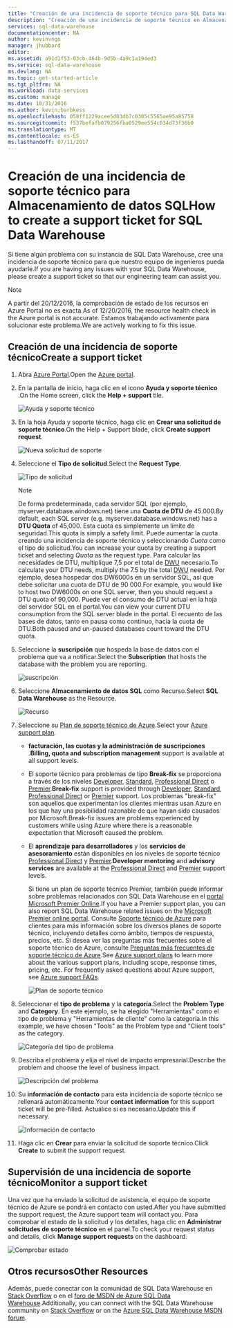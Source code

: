 ```yaml
---
title: "Creación de una incidencia de soporte técnico para SQL Data Warehouse | Microsoft Docs"
description: "Creación de una incidencia de soporte técnico en Almacenamiento de datos SQL de Azure."
services: sql-data-warehouse
documentationcenter: NA
author: kevinvngo
manager: jhubbard
editor: 
ms.assetid: a91d1f53-03cb-464b-9d5b-4a9c1a194ed3
ms.service: sql-data-warehouse
ms.devlang: NA
ms.topic: get-started-article
ms.tgt_pltfrm: NA
ms.workload: data-services
ms.custom: manage
ms.date: 10/31/2016
ms.author: kevin;barbkess
ms.openlocfilehash: 058ff1229acee5d03db7c0305c5565ae95a85758
ms.sourcegitcommit: f537befafb079256fba0529ee554c034d73f36b0
ms.translationtype: MT
ms.contentlocale: es-ES
ms.lasthandoff: 07/11/2017
---
```

# <a name="how-to-create-a-support-ticket-for-sql-data-warehouse"></a><span data-ttu-id="e865d-103">Creación de una incidencia de soporte técnico para Almacenamiento de datos SQL</span><span class="sxs-lookup"><span data-stu-id="e865d-103">How to create a support ticket for SQL Data Warehouse</span></span>
<span data-ttu-id="e865d-104">Si tiene algún problema con su instancia de SQL Data Warehouse, cree una incidencia de soporte técnico para que nuestro equipo de ingenieros pueda ayudarle.</span><span class="sxs-lookup"><span data-stu-id="e865d-104">If you are having any issues with your SQL Data Warehouse, please create a support ticket so that our engineering team can assist you.</span></span>

> [!NOTE] 
> <span data-ttu-id="e865d-105">A partir del 20/12/2016, la comprobación de estado de los recursos en Azure Portal no es exacta.</span><span class="sxs-lookup"><span data-stu-id="e865d-105">As of 12/20/2016, the resource health check in the Azure portal is not accurate.</span></span> <span data-ttu-id="e865d-106">Estamos trabajando activamente para solucionar este problema.</span><span class="sxs-lookup"><span data-stu-id="e865d-106">We are actively working to fix this issue.</span></span> 


## <a name="create-a-support-ticket"></a><span data-ttu-id="e865d-107">Creación de una incidencia de soporte técnico</span><span class="sxs-lookup"><span data-stu-id="e865d-107">Create a support ticket</span></span>
1. <span data-ttu-id="e865d-108">Abra [Azure Portal][Azure portal].</span><span class="sxs-lookup"><span data-stu-id="e865d-108">Open the [Azure portal][Azure portal].</span></span>
2. <span data-ttu-id="e865d-109">En la pantalla de inicio, haga clic en el icono **Ayuda y soporte técnico** .</span><span class="sxs-lookup"><span data-stu-id="e865d-109">On the Home screen, click the **Help + support** tile.</span></span>
   
    ![Ayuda y soporte técnico](./media/sql-data-warehouse-get-started-create-support-ticket/help-support.png)
3. <span data-ttu-id="e865d-111">En la hoja Ayuda y soporte técnico, haga clic en **Crear una solicitud de soporte técnico**.</span><span class="sxs-lookup"><span data-stu-id="e865d-111">On the Help + Support blade, click **Create support request**.</span></span>
   
    ![Nueva solicitud de soporte](./media/sql-data-warehouse-get-started-create-support-ticket/create-support-request.png)
   
    <a name="request-quota-change"></a> 
4. <span data-ttu-id="e865d-113">Seleccione el **Tipo de solicitud**.</span><span class="sxs-lookup"><span data-stu-id="e865d-113">Select the **Request Type**.</span></span>
   
    ![Tipo de solicitud](./media/sql-data-warehouse-get-started-create-support-ticket/request-type.png)
   
   > [!NOTE]
   > <span data-ttu-id="e865d-115">De forma predeterminada, cada servidor SQL (por ejemplo, myserver.database.windows.net) tiene una **Cuota de DTU** de 45.000.</span><span class="sxs-lookup"><span data-stu-id="e865d-115">By default, each SQL server (e.g. myserver.database.windows.net) has a **DTU Quota** of 45,000.</span></span> <span data-ttu-id="e865d-116">Esta cuota es simplemente un límite de seguridad.</span><span class="sxs-lookup"><span data-stu-id="e865d-116">This quota is simply a safety limit.</span></span> <span data-ttu-id="e865d-117">Puede aumentar la cuota creando una incidencia de soporte técnico y seleccionando *Cuota* como el tipo de solicitud.</span><span class="sxs-lookup"><span data-stu-id="e865d-117">You can increase your quota by creating a support ticket and selecting *Quota* as the request type.</span></span> <span data-ttu-id="e865d-118">Para calcular las necesidades de DTU, multiplique 7,5 por el total de [DWU][DWU] necesario.</span><span class="sxs-lookup"><span data-stu-id="e865d-118">To calculate your DTU needs, multiply the 7.5 by the total [DWU][DWU] needed.</span></span> <span data-ttu-id="e865d-119">Por ejemplo, desea hospedar dos DW6000s en un servidor SQL, así que debe solicitar una cuota de DTU de 90 000.</span><span class="sxs-lookup"><span data-stu-id="e865d-119">For example, you would like to host two DW6000s on one SQL server, then you should request a DTU quota of 90,000.</span></span>  <span data-ttu-id="e865d-120">Puede ver el consumo de DTU actual en la hoja del servidor SQL en el portal.</span><span class="sxs-lookup"><span data-stu-id="e865d-120">You can view your current DTU consumption from the SQL server blade in the portal.</span></span> <span data-ttu-id="e865d-121">El recuento de las bases de datos, tanto en pausa como continuo, hacia la cuota de DTU.</span><span class="sxs-lookup"><span data-stu-id="e865d-121">Both paused and un-paused databases count toward the DTU quota.</span></span> 
   > 
   > 
5. <span data-ttu-id="e865d-122">Seleccione la **suscripción** que hospeda la base de datos con el problema que va a notificar.</span><span class="sxs-lookup"><span data-stu-id="e865d-122">Select the **Subscription** that hosts the database with the problem you are reporting.</span></span>
   
    ![suscripción](./media/sql-data-warehouse-get-started-create-support-ticket/subscription.png)
6. <span data-ttu-id="e865d-124">Seleccione **Almacenamiento de datos SQL** como Recurso.</span><span class="sxs-lookup"><span data-stu-id="e865d-124">Select **SQL Data Warehouse** as the Resource.</span></span>
   
    ![Recurso](./media/sql-data-warehouse-get-started-create-support-ticket/resource.png)
7. <span data-ttu-id="e865d-126">Seleccione su [Plan de soporte técnico de Azure][Azure support plan].</span><span class="sxs-lookup"><span data-stu-id="e865d-126">Select your [Azure support plan][Azure support plan].</span></span>
   
   * <span data-ttu-id="e865d-127">**facturación, las cuotas y la administración de suscripciones** .</span><span class="sxs-lookup"><span data-stu-id="e865d-127">**Billing, quota and subscription management** support is available at all support levels.</span></span>
   * <span data-ttu-id="e865d-128">El soporte técnico para problemas de tipo **Break-fix** se proporciona a través de los niveles [Developer][Developer], [Standard][Standard], [Professional Direct][Professional Direct] o [Premier][Premier].</span><span class="sxs-lookup"><span data-stu-id="e865d-128">**Break-fix** support is provided through [Developer][Developer], [Standard][Standard], [Professional Direct][Professional Direct] or [Premier][Premier] support.</span></span> <span data-ttu-id="e865d-129">Los problemas "break-fix" son aquellos que experimentan los clientes mientras usan Azure en los que hay una posibilidad razonable de que hayan sido causados por Microsoft.</span><span class="sxs-lookup"><span data-stu-id="e865d-129">Break-fix issues are problems experienced by customers while using Azure where there is a reasonable expectation that Microsoft caused the problem.</span></span>
   * <span data-ttu-id="e865d-130">El **aprendizaje para desarrolladores** y los **servicios de asesoramiento** están disponibles en los niveles de soporte técnico [Professional Direct][Professional Direct] y [Premier][Premier].</span><span class="sxs-lookup"><span data-stu-id="e865d-130">**Developer mentoring** and **advisory services** are available at the [Professional Direct][Professional Direct] and [Premier][Premier] support levels.</span></span> 
     
     <span data-ttu-id="e865d-131">Si tiene un plan de soporte técnico Premier, también puede informar sobre problemas relacionados con SQL Data Warehouse en el [portal Microsoft Premier Online][Microsoft Premier online portal].</span><span class="sxs-lookup"><span data-stu-id="e865d-131">If you have a Premier support plan, you can also report SQL Data Warehouse related issues on the [Microsoft Premier online portal][Microsoft Premier online portal].</span></span>  <span data-ttu-id="e865d-132">Consulte [Soporte técnico de Azure][Azure support plan] para clientes para más información sobre los diversos planes de soporte técnico, incluyendo detalles como ámbito, tiempos de respuesta, precios, etc.  Si desea ver las preguntas más frecuentes sobre el soporte técnico de Azure, consulte [Preguntas más frecuentes de soporte técnico de Azure][Azure support FAQs].</span><span class="sxs-lookup"><span data-stu-id="e865d-132">See [Azure support plans][Azure support plan] to learn more about the various support plans, including scope, response times, pricing, etc.  For frequently asked questions about Azure support, see [Azure support FAQs][Azure support FAQs].</span></span>  
     
     ![Plan de soporte técnico](./media/sql-data-warehouse-get-started-create-support-ticket/support-plan.png)
8. <span data-ttu-id="e865d-134">Seleccionar el **tipo de problema** y la **categoría**.</span><span class="sxs-lookup"><span data-stu-id="e865d-134">Select the **Problem Type** and **Category**.</span></span> <span data-ttu-id="e865d-135">En este ejemplo, se ha elegido "Herramientas" como el tipo de problema y "Herramientas de cliente" como la categoría.</span><span class="sxs-lookup"><span data-stu-id="e865d-135">In this example, we have chosen "Tools" as the Problem type and "Client tools" as the category.</span></span> 
   
    ![Categoría del tipo de problema](./media/sql-data-warehouse-get-started-create-support-ticket/problem-type-category.png)
9. <span data-ttu-id="e865d-137">Describa el problema y elija el nivel de impacto empresarial.</span><span class="sxs-lookup"><span data-stu-id="e865d-137">Describe the problem and choose the level of business impact.</span></span>
   
    ![Descripción del problema](./media/sql-data-warehouse-get-started-create-support-ticket/problem-description.png)
10. <span data-ttu-id="e865d-139">Su **información de contacto** para esta incidencia de soporte técnico se rellenará automáticamente.</span><span class="sxs-lookup"><span data-stu-id="e865d-139">Your **contact information** for this support ticket will be pre-filled.</span></span> <span data-ttu-id="e865d-140">Actualice si es necesario.</span><span class="sxs-lookup"><span data-stu-id="e865d-140">Update this if necessary.</span></span>
    
    ![Información de contacto](./media/sql-data-warehouse-get-started-create-support-ticket/contact-info.png)
11. <span data-ttu-id="e865d-142">Haga clic en **Crear** para enviar la solicitud de soporte técnico.</span><span class="sxs-lookup"><span data-stu-id="e865d-142">Click **Create** to submit the support request.</span></span>

## <a name="monitor-a-support-ticket"></a><span data-ttu-id="e865d-143">Supervisión de una incidencia de soporte técnico</span><span class="sxs-lookup"><span data-stu-id="e865d-143">Monitor a support ticket</span></span>
<span data-ttu-id="e865d-144">Una vez que ha enviado la solicitud de asistencia, el equipo de soporte técnico de Azure se pondrá en contacto con usted.</span><span class="sxs-lookup"><span data-stu-id="e865d-144">After you have submitted the support request, the Azure support team will contact you.</span></span> <span data-ttu-id="e865d-145">Para comprobar el estado de la solicitud y los detalles, haga clic en **Administrar solicitudes de soporte técnico** en el panel.</span><span class="sxs-lookup"><span data-stu-id="e865d-145">To check your request status and details, click **Manage support requests** on the dashboard.</span></span>

![Comprobar estado](./media/sql-data-warehouse-get-started-create-support-ticket/check-status.png)

## <a name="other-resources"></a><span data-ttu-id="e865d-147">Otros recursos</span><span class="sxs-lookup"><span data-stu-id="e865d-147">Other Resources</span></span>
<span data-ttu-id="e865d-148">Además, puede conectar con la comunidad de SQL Data Warehouse en [Stack Overflow][Stack Overflow] o en el [foro de MSDN de Azure SQL Data Warehouse][Azure SQL Data Warehouse MSDN forum].</span><span class="sxs-lookup"><span data-stu-id="e865d-148">Additionally, you can connect with the SQL Data Warehouse community on [Stack Overflow][Stack Overflow] or on the [Azure SQL Data Warehouse MSDN forum][Azure SQL Data Warehouse MSDN forum].</span></span>

<!--Image references--> 

<!--Article references--> 
[DWU]: ./sql-data-warehouse-overview-what-is.md

<!--MSDN references--> 

<!--Other web references--> 
[Azure portal]: https://portal.azure.com/
[Azure support plan]: https://azure.microsoft.com/support/plans/?WT.mc_id=Support_Plan_510979/  
[Developer]: https://azure.microsoft.com/support/plans/developer/  
[Standard]: https://azure.microsoft.com/support/plans/standard/  
[Professional Direct]: https://azure.microsoft.com/support/plans/prodirect/  
[Premier]: https://azure.microsoft.com/support/plans/premier/  
[Azure support FAQs]: https://azure.microsoft.com/support/faq/
[Microsoft Premier online portal]: https://premier.microsoft.com/
[Stack Overflow]: https://stackoverflow.com/questions/tagged/azure-sqldw/
[Azure SQL Data Warehouse MSDN forum]: https://social.msdn.microsoft.com/Forums/home?forum=AzureSQLDataWarehouse/


